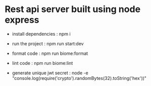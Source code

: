 # Rest api server built using node express

- install dependencies : npm i

- run the project : npm run start:dev

- format code : npm run biome:format
- lint code : npm run biome:lint

- generate unique jwt secret : node -e "console.log(require('crypto').randomBytes(32).toString('hex'))"

